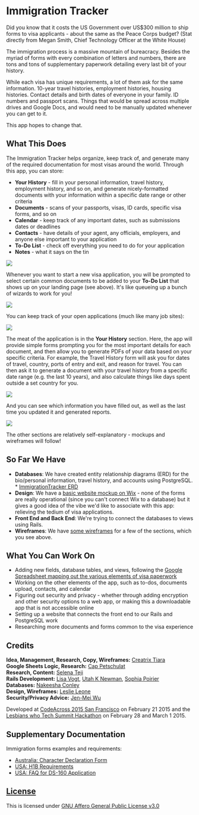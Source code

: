 # Immigration Tracker

Did you know that it costs the US Government over US$300 million to ship forms to visa applicants - about the same as the Peace Corps budget?
(Stat directly from Megan Smith, Chief Technology Officer at the White House)

The immigration process is a massive mountain of bureacracy. Besides the myriad of forms with every combination of letters and numbers, there are tons and tons of supplementary paperwork detailing every last bit of your history.

While each visa has unique requirements, a lot of them ask for the same information. 10-year travel histories, employment histories, housing histories. Contact details and birth dates of everyone in your family. ID numbers and passport scans. Things that would be spread across multiple drives and Google Docs, and would need to be manually updated whenever you can get to it.

This app hopes to change that.

## What This Does

The Immigration Tracker helps organize, keep track of, and generate many of the required documentation for most visas around the world. Through this app, you can store:

* **Your History** - fill in your personal information, travel history, employment history, and so on, and generate nicely-formatted documents with your information within a specific date range or other criteria
* **Documents** - scans of your passports, visas, ID cards, specific visa forms, and so on
* **Calendar** - keep track of any important dates, such as submissions dates or deadlines
* **Contacts** - have details of your agent, any officials, employers, and anyone else important to your application
* **To-Do List** - check off everything you need to do for your application
* **Notes** - what it says on the tin
 
![](http://i.imgur.com/RfyjGjb.png)
 
Whenever you want to start a new visa application, you will be prompted to select certain common documents to be added to your **To-Do List** that shows up on your landing page (see above). It's like queueing up a bunch of wizards to work for you!

![](http://i.imgur.com/mclOKh0.png)

You can keep track of your open applications (much like many job sites):

![](http://i.imgur.com/SwxvEzb.png)

The meat of the application is in the **Your History** section. Here, the app will provide simple forms prompting you for the most important details for each document, and then allow you to generate PDFs of your data based on your specific criteria. For example, the Travel History form will ask you for dates of travel, country, ports of entry and exit, and reason for travel. You can then ask it to generate a document with your travel history from a specific date range (e.g. the last 10 years), and also calculate things like days spent outside a set country for you.

![](http://i.imgur.com/v3KiIu1.png)

And you can see which information you have filled out, as well as the last time you updated it and generated reports.

![](http://i.imgur.com/NzDO01Q.png)

The other sections are relatively self-explanatory - mockups and wireframes will follow!

## So Far We Have

* **Databases**: We have created entity relationship diagrams (ERD) for the bio/personal information, travel history, and accounts using PostgreSQL. *  [ImmigrationTracker ERD](https://github.com/ImmigrationTracker/lwt_summit_resources/blob/master/ImmigrationTrackrERD2.jpeg)
* **Design**: We have a [basic website mockup on Wix](http://leslieleone.wix.com/immigrationtrackr) - none of the forms are really operational (since you can't connect Wix to a database) but it gives a good idea of the vibe we'd like to associate with this app: relieving the tedium of visa applications.
* **Front End and Back End**: We're trying to connect the databases to views using Rails.
* **Wireframes**: We have [some wireframes](http://imgur.com/a/c9Skt) for a few of the sections, which you see above.

## What You Can Work On

* Adding new fields, database tables, and views, following the [Google Spreadsheet mapping out the various elements of visa paperwork](http://is.gd/v8Zoib)
* Working on the other elements of the app, such as to-dos, documents upload, contacts, and calendar
* Figuring out security and privacy - whether through adding encryption and other security options to a web app, or making this a downloadable app that is not accessible online
* Setting up a website that connects the front end to our Rails and PostgreSQL work
* Researching more documents and forms common to the visa experience

## Credits

**Idea, Management, Research, Copy, Wireframes:** [Creatrix Tiara](http://github.com/creatrixtiara)  
**Google Sheets Logic, Research:** [Cap Petschulat](https://github.com/cap)  
**Research, Content:** [Selena Teji](https://twitter.com/seltej)  
**Rails Development:** [Lisa Vogt](https://github.com/lisavogtsf), [Utah K Newman](https://github.com/theutahkate), [Sophia Poirier](https://github.com/sophiapoirier)  
**Databases:** [Nakeesha Conley](https://github.com/Nakeesha86)  
**Design, Wireframes:** [Leslie Leone](https://github.com/leslieleone)  
**Security/Privacy Advice:** [Jen-Mei Wu](https://github.com/jenmei)  

Developed at [CodeAcross 2015 San Francisco](http://www.codeforamerica.org/events/codeacross-2015/) on February 21 2015 and the [Lesbians who Tech Summit Hackathon](http://lesbianswhotech.org/summit/hackathon/) on February 28 and March 1 2015.

## Supplementary Documentation

Immigration forms examples and requirements:

* [Australia: Character Declaration Form](http://www.immi.gov.au/allforms/pdf/80.pdf)
* [USA: H1B Requirements](http://www.uscis.gov/eir/visa-guide/h-1b-specialty-occupation/understanding-h-1b-requirements)
* [USA: FAQ for DS-160 Application](http://travel.state.gov/content/visas/english/forms/ds-160--online-nonimmigrant-visa-application/frequently-asked-questions.html)

## [License](http://choosealicense.com/licenses/agpl-3.0/)

This is licensed under [GNU Affero General Public License v3.0](http://choosealicense.com/licenses/agpl-3.0/)
